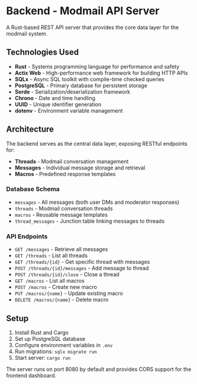 # Backend - Modmail API Server

A Rust-based REST API server that provides the core data layer for the modmail system.

## Technologies Used

- **Rust** - Systems programming language for performance and safety
- **Actix Web** - High-performance web framework for building HTTP APIs
- **SQLx** - Async SQL toolkit with compile-time checked queries
- **PostgreSQL** - Primary database for persistent storage
- **Serde** - Serialization/deserialization framework
- **Chrono** - Date and time handling
- **UUID** - Unique identifier generation
- **dotenv** - Environment variable management

## Architecture

The backend serves as the central data layer, exposing RESTful endpoints for:

- **Threads** - Modmail conversation management
- **Messages** - Individual message storage and retrieval
- **Macros** - Predefined response templates

### Database Schema

- `messages` - All messages (both user DMs and moderator responses)
- `threads` - Modmail conversation threads
- `macros` - Reusable message templates
- `thread_messages` - Junction table linking messages to threads

### API Endpoints

- `GET /messages` - Retrieve all messages
- `GET /threads` - List all threads
- `GET /threads/{id}` - Get specific thread with messages
- `POST /threads/{id}/messages` - Add message to thread
- `POST /threads/{id}/close` - Close a thread
- `GET /macros` - List all macros
- `POST /macros` - Create new macro
- `PUT /macros/{name}` - Update existing macro
- `DELETE /macros/{name}` - Delete macro

## Setup

1. Install Rust and Cargo
2. Set up PostgreSQL database
3. Configure environment variables in `.env`
4. Run migrations: `sqlx migrate run`
5. Start server: `cargo run`

The server runs on port 8080 by default and provides CORS support for the frontend dashboard.

